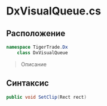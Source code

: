 
# DxVisualQueue.cs
## Расположение
```csharp
namespace TigerTrade.Dx  
    class DxVisualQueue
```

> Описание

## Синтаксис
```csharp
public void SetClip(Rect rect)
```
